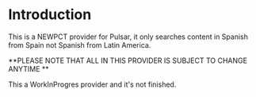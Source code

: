 Introduction
===================
This is a NEWPCT provider for Pulsar, it only searches content in Spanish from Spain not Spanish from Latin America.

**PLEASE NOTE THAT ALL IN THIS PROVIDER IS SUBJECT TO CHANGE ANYTIME **

This a WorkInProgres provider and it's not finished. 
